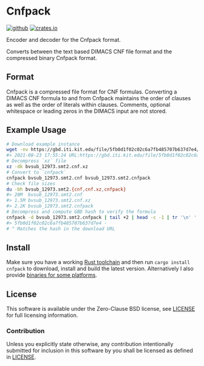 # Cnfpack

[![github][github-badge]][github]
[![crates.io][crate-badge]][crate]

Encoder and decoder for the Cnfpack format.

Converts between the text based DIMACS CNF file format and the compressed
binary Cnfpack format.

## Format

Cnfpack is a compressed file format for CNF formulas. Converting a DIMACS CNF
formula to and from Cnfpack maintains the order of clauses as well as the order
of literals within clauses. Comments, optional whitespace or leading zeros in
the DIMACS input are not stored.

## Example Usage

```bash
# Download example instance
wget -nv https://gbd.iti.kit.edu/file/5fb0d1f02c02c6a7fb485707b637d7e4/bvsub_12973.smt2.cnf.xz
#> 2021-08-23 17:55:24 URL:https://gbd.iti.kit.edu/file/5fb0d1f02c02c6a7fb485707b637d7e4/bvsub_12973.smt2.cnf.xz [1559552/1559552] -> "bvsub_12973.smt2.cnf.xz" [1]
# Decompress `xz` file
xz -dk bvsub_12973.smt2.cnf.xz
# Convert to `cnfpack`
cnfpack bvsub_12973.smt2.cnf bvsub_12973.smt2.cnfpack
# Check file sizes
du -bh bvsub_12973.smt2.{cnf,cnf.xz,cnfpack}
#> 20M	bvsub_12973.smt2.cnf
#> 1.5M	bvsub_12973.smt2.cnf.xz
#> 2.2K	bvsub_12973.smt2.cnfpack
# Decompress and compute GBD hash to verify the formula
cnfpack -d bvsub_12973.smt2.cnfpack | tail +2 | head -c -1 | tr '\n' ' ' | md5sum
#> 5fb0d1f02c02c6a7fb485707b637d7e4 -
# ^ Matches the hash in the download URL
```

## Install

Make sure you have a working [Rust toolchain] and then run `cargo install
cnfpack` to download, install and build the latest version. Alternatively I
also provide [binaries for some platforms].


[Rust toolchain]:https://www.rust-lang.org/tools/install
[binaries for some platforms]:https://github.com/jix/cnfpack/releases

## License

This software is available under the Zero-Clause BSD license, see
[LICENSE](LICENSE) for full licensing information.

### Contribution

Unless you explicitly state otherwise, any contribution intentionally submitted
for inclusion in this software by you shall be licensed as defined in
[LICENSE](LICENSE).

[github]:https://github.com/jix/cnfpack
[crate]:https://crates.io/crates/cnfpack

[github-badge]: https://img.shields.io/badge/github-jix/cnfpack-blueviolet?style=flat-square
[crate-badge]: https://img.shields.io/crates/v/cnfpack?style=flat-square

